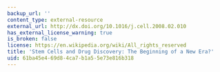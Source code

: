 ```yaml
---
backup_url: ''
content_type: external-resource
external_url: http://dx.doi.org/10.1016/j.cell.2008.02.010
has_external_license_warning: true
is_broken: false
license: https://en.wikipedia.org/wiki/All_rights_reserved
title: 'Stem Cells and Drug Discovery: The Beginning of a New Era?'
uid: 61ba45e4-69d8-4ca7-b1a5-5e73e816b318
---
```

